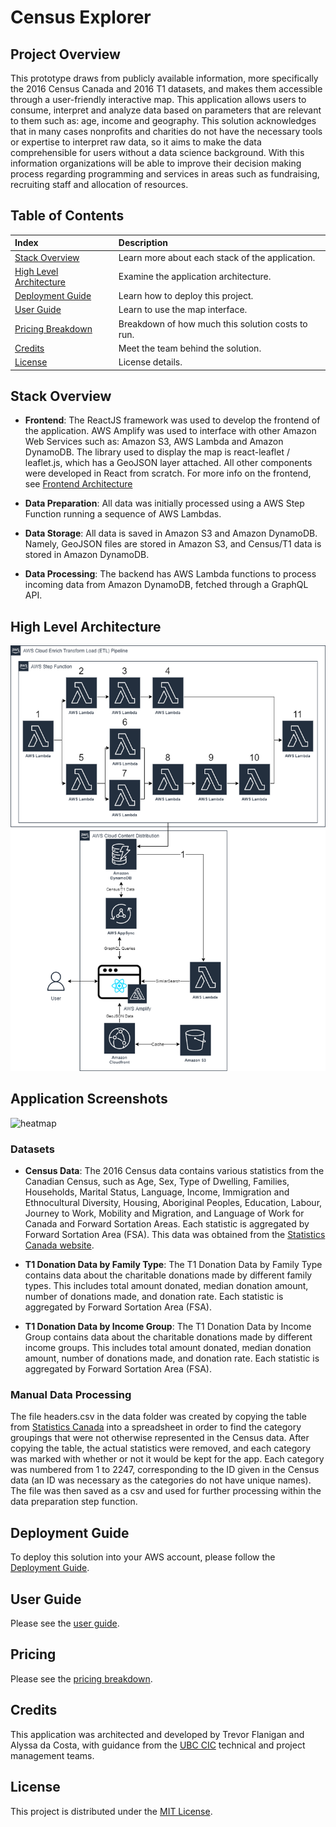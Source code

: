 # Census Explorer

## Project Overview

This prototype draws from publicly available information, more specifically the 2016 Census Canada and 2016 T1 datasets, and makes them accessible through a user-friendly interactive map. This application allows users to consume, interpret and analyze data based on parameters that are relevant to them such as: age, income and geography. This solution acknowledges that in many cases nonprofits and charities do not have the necessary tools or expertise to interpret raw data, so it aims to make the data comprehensible for users without a data science background. With this information organizations will be able to improve their decision making process regarding programming and services in areas such as fundraising, recruiting staff and allocation of resources.

## Table of Contents

| Index                                               | Description                                       |
| :-------------------------------------------------- | :------------------------------------------------ |
| [Stack Overview](#stack-overview)                   | Learn more about each stack of the application.   |
| [High Level Architecture](#high-level-architecture) | Examine the application architecture.             |
| [Deployment Guide](#deployment-guide)               | Learn how to deploy this project.                 |
| [User Guide](#user-guide)                           | Learn to use the map interface.                   |
| [Pricing Breakdown](#pricing)                       | Breakdown of how much this solution costs to run. |
| [Credits](#credits)                                 | Meet the team behind the solution.                |
| [License](#license)                                 | License details.                                  |

## Stack Overview

- **Frontend**: The ReactJS framework was used to develop the frontend of the application. AWS Amplify was used to interface with other Amazon Web Services such as: Amazon S3, AWS Lambda and Amazon DynamoDB. The library used to display the map is react-leaflet / leaflet.js, which has a GeoJSON layer attached. All other components were developed in React from scratch. For more info on the frontend, see [Frontend Architecture](./docs/FrontendArchitecture.md)

- **Data Preparation**: All data was initially processed using a AWS Step Function running a sequence of AWS Lambdas.

- **Data Storage**: All data is saved in Amazon S3 and Amazon DynamoDB. Namely, GeoJSON files are stored in Amazon S3, and Census/T1 data is stored in Amazon DynamoDB.

- **Data Processing**: The backend has AWS Lambda functions to process incoming data from Amazon DynamoDB, fetched through a GraphQL API.

## High Level Architecture

<img src="./docs/screenshots/architecture_diagram.png">

## Application Screenshots

![heatmap](./docs/screenshots/mainUI.png)

### Datasets

- **Census Data**: The 2016 Census data contains various statistics from the Canadian Census, such as Age, Sex, Type of Dwelling, Families, Households, Marital Status, Language, Income, Immigration and Ethnocultural Diversity, Housing, Aboriginal Peoples, Education, Labour, Journey to Work, Mobility and Migration, and Language of Work for Canada and Forward Sortation Areas. Each statistic is aggregated by Forward Sortation Area (FSA). This data was obtained from the [Statistics Canada website](https://www12.statcan.gc.ca/census-recensement/2016/dp-pd/prof/details/download-telecharger/comp/page_dl-tc.cfm?Lang=E).

- **T1 Donation Data by Family Type**: The T1 Donation Data by Family Type contains data about the charitable donations made by different family types. This includes total amount donated, median donation amount, number of donations made, and donation rate. Each statistic is aggregated by Forward Sortation Area (FSA).

- **T1 Donation Data by Income Group**: The T1 Donation Data by Income Group contains data about the charitable donations made by different income groups. This includes total amount donated, median donation amount, number of donations made, and donation rate. Each statistic is aggregated by Forward Sortation Area (FSA).

### Manual Data Processing

The file headers.csv in the data folder was created by copying the table from [Statistics Canada](https://www12.statcan.gc.ca/census-recensement/2016/dp-pd/prof/details/page.cfm?Lang=E&Geo1=PR&Code1=01&Geo2=&Code2=&SearchText=Canada&SearchType=Begins&SearchPR=01&B1=All&TABID=1&type=0) into a spreadsheet in order to find the category groupings that were not otherwise represented in the Census data. After copying the table, the actual statistics were removed, and each category was marked with whether or not it would be kept for the app. Each category was numbered from 1 to 2247, corresponding to the ID given in the Census data (an ID was necessary as the categories do not have unique names). The file was then saved as a csv and used for further processing within the data preparation step function.

## Deployment Guide

To deploy this solution into your AWS account, please follow the [Deployment Guide](./docs/DeploymentGuide.md).

## User Guide

Please see the [user guide](./docs/UserGuide.md).

## Pricing

Please see the [pricing breakdown](./docs/pricing.md).

## Credits

This application was architected and developed by Trevor Flanigan and Alyssa da Costa, with guidance from the [UBC CIC](https://cic.ubc.ca/) technical and project management teams.

## License

This project is distributed under the [MIT License](./LICENSE).
